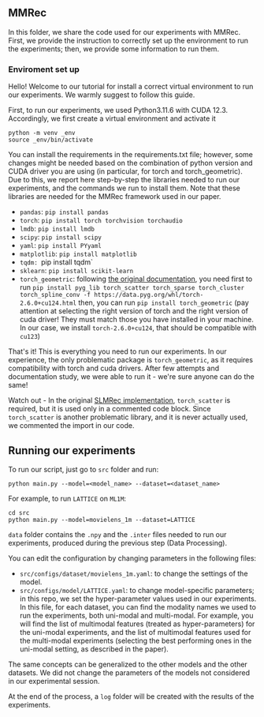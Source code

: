 ## MMRec

In this folder, we share the code used for our experiments with MMRec. First, we provide the instruction to correctly set up the environment to run the experiments; then, we provide some information to run them.

### Enviroment set up

Hello! Welcome to our tutorial for install a correct virtual environment to run our experiments. We warmly suggest to follow this guide.

First, to run our experiments, we used Python3.11.6 with CUDA 12.3.
Accordingly, we first create a virtual environment and activate it

```
python -m venv _env
source _env/bin/activate
```

You can install the requirements in the requirements.txt file; however, some changes might be needed based on the combination of python version and CUDA driver you are using (in particular, for torch and torch_geometric). 
Due to this, we report here step-by-step the libraries needed to run our experiments, and the commands we run to install them. Note that these libraries are needed for the MMRec framework used in our paper.

- `pandas`: `pip install pandas`
- `torch`: `pip install torch torchvision torchaudio`
- `lmdb`: `pip install lmdb`
- `scipy`: `pip install scipy`
- `yaml`: `pip install PYyaml`
- `matplotlib`: `pip install matplotlib`
- `tqdm: `pip install tqdm`
- `sklearn`: `pip install scikit-learn`
- `torch_geometric`: following [the original documentation](https://pytorch-geometric.readthedocs.io/en/latest/install/installation.html), you need first to run 
`pip install pyg_lib torch_scatter torch_sparse torch_cluster torch_spline_conv -f https://data.pyg.org/whl/torch-2.6.0+cu124.html`
then, you can run
`pip install torch_geometric`
(pay attention at selecting the right version of torch and the right version of cuda driver! They must match those you have installed in your machine. In our case, we install `torch-2.6.0+cu124`, that should be compatible with `cu123`)

That's it! This is everything you need to run our experiments. In our experience, the only problematic package is `torch_geometric`, as it requires compatibility with torch and cuda drivers. After few attempts and documentation study, we were able to run it - we're sure anyone can do the same!

Watch out - In the original [SLMRec implementation](https://github.com/enoche/MMRec/blob/master/src/models/slmrec.py), `torch_scatter` is required, but it is used only in a commented code block. Since `torch_scatter` is another problematic library, and it is never actually used, we commented the import in our code. 

## Running our experiments

To run our script, just go to `src` folder and run:

`python main.py --model=<model_name> --dataset=<dataset_name>`

For example, to run `LATTICE` on `ML1M`:
```
cd src
python main.py --model=movielens_1m --dataset=LATTICE
```

`data` folder contains the `.npy` and the `.inter` files needed to run our experiments, produced during the previous step (Data Processing).

You can edit the configuration by changing parameters in the following files:
- `src/configs/dataset/movielens_1m.yaml`: to change the settings of the model.
- `src/configs/model/LATTICE.yaml`: to change model-specific parameters; in this repo, we set the hyper-parameter values used in our experiments. In this file, for each dataset, you can find the modality names we used to run the experiments, both uni-modal and multi-modal. 
For example, you will find the list of multimodal features (treated as hyper-parameters) for the uni-modal experiments, and the list of multimodal features used for the multi-modal experiments (selecting the best performing ones in the uni-modal setting, as described in the paper).

The same concepts can be generalized to the other models and the other datasets. We did not change the parameters of the models not considered in our experimental session.

At the end of the process, a `log` folder will be created with the results of the experiments.